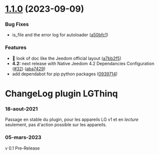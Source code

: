 # [1.1.0](https://github.com/pifou25/jeedom-lgthinq-plugin/compare/1.0.0...1.1.0) (2023-09-09)


### Bug Fixes

* is_file and the error log for autoloader ([a50bfc1](https://github.com/pifou25/jeedom-lgthinq-plugin/commit/a50bfc18ba630e531e4261c1b35eeb02b342f6d8))


### Features

* :art: look of doc like the Jeedom official layout ([a7bb2f5](https://github.com/pifou25/jeedom-lgthinq-plugin/commit/a7bb2f5bd935adc46d468e89865168aa68c4031d))
* **4.2:** next release with Native Jeedom 4.2 Dependancies Configuration ([#32](https://github.com/pifou25/jeedom-lgthinq-plugin/issues/32)) ([aba7429](https://github.com/pifou25/jeedom-lgthinq-plugin/commit/aba742974a6c846887521773f7103f5b52825602))
* add dependabot for pip python packages ([0939714](https://github.com/pifou25/jeedom-lgthinq-plugin/commit/09397141a86aab9661577607a5d4ba78f538ec9e))

# ChangeLog plugin LGThinq

### 18-aout-2021
Passage en stable du plugin, pour les appareils LG v1 et en _lecture_ seulement, pas d'action possible sur les appareils.

### 05-mars-2023

v 0.1 Pre-Release
